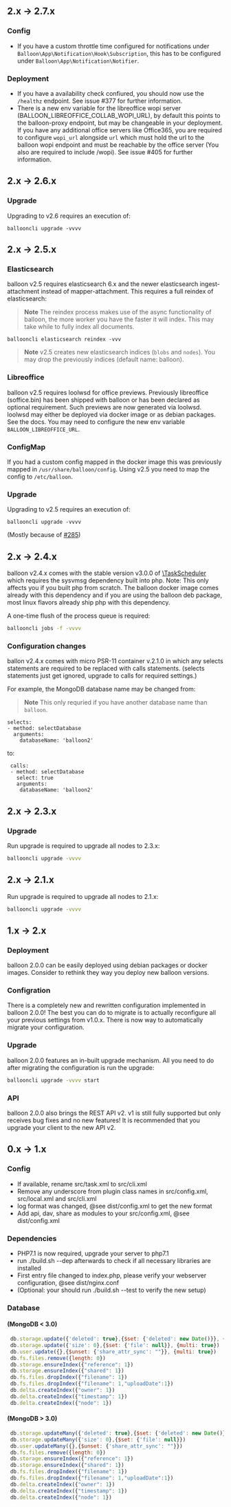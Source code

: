 ## 2.x -> 2.7.x

### Config

* If you have a custom throttle time configured for notifications under `Balloon\App\Notification\Hook\Subscription`, this has to be configured
under `Balloon\App\Notification\Notifier`.

### Deployment

* If you have a availability check confiured, you should now use the `/healthz` endpoint. See issue #377 for further information.
* There is a new env variable for the libreoffice wopi server (BALLOON_LIBREOFFICE_COLLAB_WOPI_URL), by default this points to the balloon-proxy endpoint, but may be changeable in your deployment. If you have any additional office servers like Office365, you are required to configure `wopi_url` alongside `url` which must hold the url to the balloon wopi endpoint and must be reachable by the office server (You also are required to include /wopi). See issue #405 for further information.


## 2.x -> 2.6.x

### Upgrade

Upgrading to v2.6 requires an execution of: 
```
ballooncli upgrade -vvvv
```


## 2.x -> 2.5.x

### Elasticsearch
balloon v2.5 requires elasticsearch 6.x and the newer elasticsearch ingest-attachment instead of mapper-attachment.
This requires a full reindex of elasticsearch:

>**Note** The reindex process makes use of the async functionality of balloon, the more worker you have the faster it will index.
This may take while to fully index all documents.

```
ballooncli elasticsearch reindex -vvv
```

>**Note** v2.5 creates new elasticsearch indices (`blobs` and `nodes`). You may drop the previously indices (default name: balloon).

### Libreoffice
balloon v2.5 requires loolwsd for office previews. Previously libreoffice (soffice.bin) has been shipped with balloon or has been declared as optional requirement.
Such previews are now generated via loolwsd. loolwsd may either be deployed via docker image or as debian packages. See the docs.
You may need to configure the new env variable `BALLOON_LIBREOFFICE_URL`.

### ConfigMap

If you had a custom config mapped in the docker image this was previously mapped in `/usr/share/balloon/config`.
Using v2.5 you need to map the config to `/etc/balloon`.

### Upgrade

Upgrading to v2.5 requires an execution of: 
```
ballooncli upgrade -vvvv
```
(Mostly because of [#285](https://github.com/gyselroth/balloon/issues/285))


## 2.x -> 2.4.x

balloon v2.4.x comes with the stable version v3.0.0 of [\TaskScheduler](https://github.com/gyselroth/mongodb-php-task-scheduler) which requires the sysvmsg dependency
built into php. Note: This only affects you if you built php from scratch. The balloon docker image comes already with this dependency and if you are using the balloon deb package, most 
linux flavors already ship php with this dependency.

A one-time flush of the process queue is required:
```sh
ballooncli jobs -f -vvvv
```

### Configuration changes

ballon v2.4.x comes with micro PSR-11 container v.2.1.0 in which any selects statements are required to be replaced with calls statements. 
(selects statements just get ignored, upgrade to calls for required settings.)

For example, the MongoDB database name may be changed from:

>**Note** This only requried if you have another database name than `balloon`.

```
selects:
- method: selectDatabase
  arguments:
    databaseName: 'balloon2'
```

to:

```
 calls:
 - method: selectDatabase
   select: true
   arguments:
    databaseName: 'balloon2'
```

## 2.x -> 2.3.x
### Upgrade
Run upgrade is required to upgrade all nodes to 2.3.x:

```sh
ballooncli upgrade -vvvv
```


## 2.x -> 2.1.x

Run upgrade is required to upgrade all nodes to 2.1.x:

```sh
ballooncli upgrade -vvvv
```

## 1.x -> 2.x
### Deployment
balloon 2.0.0 can be easily deployed using debian packages or docker images. Consider to rethink they way you deploy new balloon versions.

### Configration
There is a completely new and rewritten configuration implemented in balloon 2.0.0! The best you can do to migrate is to actually reconfigure all your previous settings
from v1.0.x. There is now way to automatically migrate your configuration.

### Upgrade
balloon 2.0.0 features an in-built upgrade mechanism. All you need to do after migrating the configuration is run the upgrade:
```sh
ballooncli upgrade -vvvv start
```

### API
balloon 2.0.0 also brings the REST API v2. v1 is still fully supported but only receives bug fixes and no new features!
It is recommended that you upgrade your client to the new API v2.


## 0.x -> 1.x

### Config
* If available, rename src/task.xml to src/cli.xml
* Remove any underscore from plugin class names in src/config.xml, src/local.xml and src/cli.xml
* log format was changed, @see dist/config.xml to get the new format
* Add api, dav, share as modules to your src/config.xml, @see dist/config.xml


### Dependencies
* PHP7.1 is now required, upgrade your server to php7.1
* run ./build.sh --dep afterwards to check if all necessary libraries are installed
* First entry file changed to index.php, please verify your webserver configuration, @see dist/nginx.conf
* (Optional: your should run ./build.sh --test to verify the new setup)


### Database
#### (MongoDB < 3.0)
```javascript
 db.storage.update({'deleted': true},{$set: {'deleted': new Date()}}, {multi: true})
 db.storage.update({'size': 0},{$set: {'file': null}}, {multi: true})
 db.user.update({},{$unset: {'share_attr_sync': ""}}, {multi: true}) 
 db.fs.files.remove({length: 0})
 db.storage.ensureIndex({"reference": 1})
 db.storage.ensureIndex({"shared": 1})
 db.fs.files.dropIndex({"filename": 1})
 db.fs.files.dropIndex({"filename": 1,"uploadDate":1})
 db.delta.createIndex({"owner": 1})
 db.delta.createIndex({"timestamp": 1})
 db.delta.createIndex({"node": 1})
```

#### (MongoDB > 3.0)
```javascript
 db.storage.updateMany({'deleted': true},{$set: {'deleted': new Date()}})
 db.storage.updateMany({'size': 0},{$set: {'file': null}})
 db.user.updateMany({},{$unset: {'share_attr_sync': ""}})
 db.fs.files.remove({length: 0})
 db.storage.ensureIndex({"reference": 1})
 db.storage.ensureIndex({"shared": 1})
 db.fs.files.dropIndex({"filename": 1})
 db.fs.files.dropIndex({"filename": 1,"uploadDate":1})
 db.delta.createIndex({"owner": 1})
 db.delta.createIndex({"timestamp": 1})
 db.delta.createIndex({"node": 1})
```
